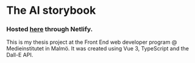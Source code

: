# The AI storybook

### Hosted [here](https://ai-storybook.netlify.app/) through Netlify.

This is my thesis project at the Front End web developer program @ Medieinstitutet in Malmö. It was created using Vue 3, TypeScript and the Dall-E API.
